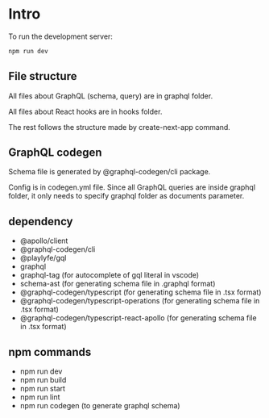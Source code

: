 # Intro

To run the development server:

```bash
npm run dev
```

## File structure
All files about GraphQL (schema, query) are in graphql folder.

All files about React hooks are in hooks folder.

The rest follows the structure made by create-next-app command.

## GraphQL codegen
Schema file is generated by @graphql-codegen/cli package.

Config is in codegen.yml file. Since all GraphQL queries are inside graphql folder, it only needs to specify graphql folder as documents parameter.

## dependency

- @apollo/client
- @graphql-codegen/cli
- @playlyfe/gql
- graphql
- graphql-tag (for autocomplete of gql literal in vscode)
- schema-ast (for generating schema file in .graphql format)
- @graphql-codegen/typescript (for generating schema file in .tsx format)
- @graphql-codegen/typescript-operations (for generating schema file in .tsx format)
- @graphql-codegen/typescript-react-apollo (for generating schema file in .tsx format)

## npm commands

- npm run dev
- npm run build
- npm run start
- npm run lint
- npm run codegen (to generate graphql schema)
